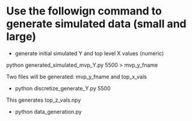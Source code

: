 # Use the followign command to generate simulated data (small and large)

- generate initial simulated Y and top level X values (numeric)

python generated_simulated_mvp_Y.py 5500 > mvp_y_fname

Two files will be generated: mvp_y_fname and top_x_vals


- python discretize_generate_Y.py 5500

This generates top_z_vals.npy


- python data_generation.py

